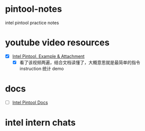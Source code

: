 # pintool-notes
intel pintool practice notes
# youtube video resources
- [x] [Intel Pintool, Example & Attachment](https://www.youtube.com/watch?v=8RBPfpdWNLw&t=11s)  
  - [x] 看了该视频两遍，结合文档读懂了，大概意思就是最简单的指令 instruction 统计 demo 
# docs
- [ ] [Intel Pintool Docs](https://software.intel.com/sites/landingpage/pintool/docs/98484/Pin/html/index.html)
# intel intern chats
